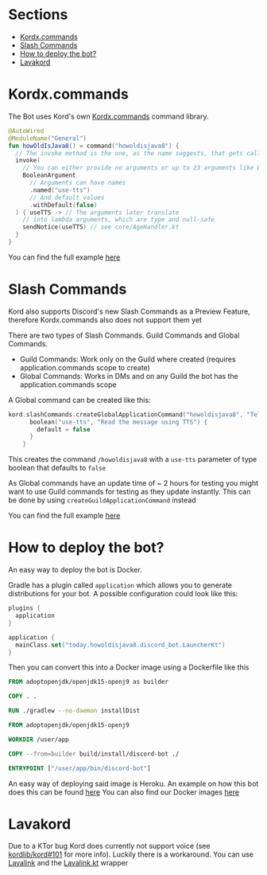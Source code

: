 # Sections
- [Kordx.commands](#kordxcommands)
- [Slash Commands](#slash-commands)
- [How to deploy the bot?](#how-to-deploy-the-bot)
- [Lavakord](#lavakord)

# Kordx.commands

The Bot uses Kord's own [Kordx.commands](https://github.com/kordlib/kordx.commands) command library.
```kotlin
@AutoWired
@ModuleName("General")
fun howOldIsJava8() = command("howoldisjava8") {
  // The invoke method is the one, as the name suggests, that gets called whenever a command gets invokes
  invoke(
    // You can either provide no arguments or up to 23 arguments like BooleanArgument
    BooleanArgument
      // Arguments can have names
      .named("use-tts")
      // And default values
      .withDefault(false)
  ) { useTTS -> // The arguments later translate
    // into lambda arguments, which are type and null-safe
    sendNotice(useTTS) // see core/AgeHandler.kt
  }
}
```
You can find the full example [here](https://github.com/DRSchlaubi/java8isancient/blob/main/discord-bot/src/main/kotlin/today/howoldisjava8/discord_bot/commands/HowOldIsJava8.kt#L16-L34)

# Slash Commands

Kord also supports Discord's new Slash Commands as a Preview Feature, therefore Kordx.commands also does not support them yet

There are two types of Slash Commands. Guild Commands and Global Commands.
- Guild Commands: Work only on the Guild where created (requires application.commands scope to create)
- Global Commands: Works in DMs and on any Guild the bot has the application.commands scope

A Global command can be created like this:
```kotlin
kord.slashCommands.createGlobalApplicationCommand("howoldisjava8", "Tells you the age of Java 8") {
      boolean("use-tts", "Read the message using TTS") {
        default = false
      }
    }
```
This creates the command `/howoldisjava8` with a `use-tts` parameter of type boolean that defaults to `false`

As Global commands have an update time of ~ 2 hours for testing you might want to use Guild commands for testing as they update instantly. This can be done by using `createGuildApplicationCommand` instead

You can find the full example [here](https://github.com/DRSchlaubi/java8isancient/blob/main/discord-bot/src/main/kotlin/today/howoldisjava8/discord_bot/commands/HowOldIsJava8.kt#L36-L68)

# How to deploy the bot?
An easy way to deploy the bot is Docker.

Gradle has a plugin called `application` which allows you to generate distributions for your bot. A possible configuration could look like this:

```kotlin
plugins {
  application
}

application {
  mainClass.set("today.howoldisjava8.discord_bot.LauncherKt")
}
```

Then you can convert this into a Docker image using a Dockerfile like this

```Dockerfile
FROM adoptopenjdk/openjdk15-openj9 as builder

COPY . .

RUN ./gradlew --no-daemon installDist

FROM adoptopenjdk/openjdk15-openj9

WORKDIR /user/app

COPY --from=builder build/install/discord-bot ./

ENTRYPOINT ["/user/app/bin/discord-bot"]
```

An easy way of deploying said image is Heroku. An example on how this bot does this can be found [here](https://github.com/DRSchlaubi/java8isancient/blob/main/.github/workflows/discord-bot-cd.yml#L28-L34)
You can also find our Docker images [here](https://github.com/users/DRSchlaubi/packages/container/package/java8isancient%2Fbot)

# Lavakord
Due to a KTor bug Kord does currently not support voice (see [kordlib/kord#101](https://github.com/kordlib/kord/issues/101) for more info).
Luckily there is a workaround. You can use [Lavalink](https://github.com/Frederikam/Lavalink) and the [Lavalink.kt](https://github.com/DRSchlaubi/Lavalink.kt/tree/feature/mpp) wrapper
